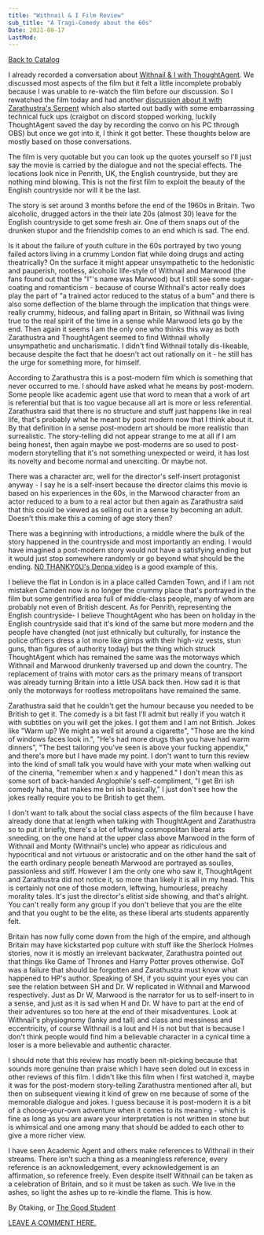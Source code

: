 ```yaml
---
title: "Withnail & I Film Review"
sub_title: "A Tragi-Comedy about the 60s"
Date: 2021-09-17
LastMod:
---
```


[Back to Catalog](https://otaking.xyz/index.html)

I already recorded a conversation about [Withnail & I with ThoughtAgent](https://www.youtube.com/watch?v=DTdxb-mwtBs). We discussed most aspects of the film but it felt a little incomplete probably because I was unable to re-watch the film before our discussion. So I rewatched the film today and had another [discussion about it with Zarathustra's Serpent](https://www.youtube.com/watch?v=tjC_GRGIW2U) which also started out badly with some embarrassing technical fuck ups (craigbot on discord stopped working, luckily ThoughtAgent saved the day by recording the convo on his PC through OBS) but once we got into it, I think it got better. These thoughts below are mostly based on those conversations.

The film is very quotable but you can look up the quotes yourself so I'll just say the movie is carried by the dialogue and not the special effects. The locations look nice in Penrith, UK, the English countryside, but they are nothing mind blowing. This is not the first film to exploit the beauty of the English countryside nor will it be the last.

The story is set around 3 months before the end of the 1960s in Britain. Two alcoholic, drugged actors in the their late 20s (almost 30) leave for the English countryside to get some fresh air. One of them snaps out of the drunken stupor and the friendship comes to an end which is sad. The end.

Is it about the failure of youth culture in the 60s portrayed by two young failed actors living in a crummy London flat while doing drugs and acting theatrically? On the surface it might appear unsympathetic to the hedonistic and pauperish, rootless, alcoholic life-style of Withnail and Marwood (the fans found out that the "I"'s name was Marwood) but I still see some sugar-coating and romanticism - because of course Withnail's actor really does play the part of "a trained actor reduced to the status of a bum" and there is also some deflection of the blame through the implication that things were really crummy, hideous, and falling apart in Britain, so Withnail was living true to the real spirit of the time in a sense while Marwood lets go by the end. Then again it seems I am the only one who thinks this way as both Zarathustra and ThoughtAgent seemed to find Withnail wholly unsympathetic and uncharismatic. I didn't find Withnail totally dis-likeable, because despite the fact that he doesn't act out rationally on it - he still has the urge for something more, for himself.

According to Zarathustra this is a post-modern film which is something that never occurred to me. I should have asked what he means by post-modern. Some people like academic agent use that word to mean that a work of art is referential but that is too vague because all art is more or less referential. Zarathustra said that there is no structure and stuff just happens like in real life, that's probably what he meant by post modern now that I think about it. By that definition in a sense post-modern art should be more realistic than surrealistic. The story-telling did not appear strange to me at all if I am being honest, then again maybe we post-moderns are so used to post-modern storytelling that it's not something unexpected or weird, it has lost its novelty and become normal and unexciting. Or maybe not.

There was a character arc, well for the director's self-insert protagonist anyway - I say he is a self-insert because the director claims this movie is based on his experiences in the 60s, in the Marwood character from an actor reduced to a bum to a real actor but then again as Zarathustra said that this could be viewed as selling out in a sense by becoming an adult. Doesn't this make this a coming of age story then?

There was a beginning with introductions, a middle where the bulk of the story happened in the countryside and most importantly an ending. I would have imagined a post-modern story would not have a satisfying ending but it would just stop somewhere randomly or go beyond what should be the ending. [N0 THANKY0U's Denpa video](https://www.youtube.com/watch?v=yDOqyUuGWo8) is a good example of this.

I believe the flat in London is in a place called Camden Town, and if I am not mistaken Camden now is no longer the crummy place that's portrayed in the film but some gentrified area full of middle-class people, many of whom are probably not even of British descent. As for Penrith, representing the English countryside- I believe ThoughtAgent who has been on holiday in the English countryside said that it's kind of the same but more modern and the people have changted (not just ethnically but culturally, for instance the police officers dress a lot more like gimps with their high-viz vests, stun guns, than figures of authority today) but the thing which struck ThoughtAgent which has remained the same was the motorways which Withnail and Marwood drunkenly traversed up and down the country. The replacement of trains with motor cars as the primary means of transport was already turning Britain into a little USA back then. How sad it is that only the motorways for rootless metropolitans have remained the same.

 Zarathustra said that he couldn't get the humour because you needed to be British to get it. The comedy is a bit fast I'll admit but really if you watch it with subtitles on you will get the jokes. I got them and I am not British. Jokes like "Warm up? We might as well sit around a cigarette", "Those are the kind of windows faces look in.", "He's had more drugs than you have had warm dinners", "The best tailoring you've seen is above your fucking appendix," and there's more but I have made my point. I don't want to turn this review into the kind of small talk you would have with your mate when walking out of the cinema, "remember when x and y happened." I don't mean this as some sort of back-handed Anglophile's self-compliment, "I get Bri ish comedy haha, that makes me bri ish basically," I just don't see how the jokes really require you to be British to get them.

I don't want to talk about the social class aspects of the film because I have already done that at length when talking with ThoughtAgent and Zarathustra so to put it briefly, there's a lot of leftwing cosmopolitan liberal arts sneeding, on the one hand at the upper class above Marwood in the form of Withnail and Monty (Withnail's uncle) who appear as ridiculous and hypocritical and not virtuous or aristocratic and on the other hand the salt of the earth ordinary people beneath Marwood are portrayed as soulles, passionless and stiff. However I am the only one who saw it, ThoughtAgent and Zarathustra did not notice it, so more than likely it is all in my head. This is certainly not one of those modern, leftwing, humourless, preachy morality tales. It's just the director's elitist side showing, and that's alright. You can't really form any group if you don't believe that you are the elite and that you ought to be the elite, as these liberal arts students apparently felt.

Britain has now fully come down from the high of the empire, and although Britain may have kickstarted pop culture with stuff like the Sherlock Holmes stories, now it is mostly an irrelevant backwater, Zarathustra pointed out that things like Game of Thrones and Harry Potter proves otherwise. GoT was a failure that should be forgotten and Zarathustra must know what happened to HP's author. Speaking of SH, if you squint your eyes you can see the relation between SH and Dr. W replicated in Withnail and Marwood respectively. Just as Dr W, Marwood is the narrator for us to self-insert to in a sense, and just as it is sad when H and Dr. W have to part at the end of their adventures so too here at the end of their misadventures. Look at Withnail's physiognomy (lanky and tall) and class and messiness and eccentricity, of course Withnail is a lout and H is not but that is because I don't think people would find him a believable character in a cynical time a loser is a more believable and authentic character.

I should note that this review has mostly been nit-picking because that sounds more genuine than praise which I have seen doled out in excess in other reviews of this film. I didn't like this film when I first watched it, maybe it was for the post-modern story-telling Zarathustra mentioned after all, but then on subsequent viewing it kind of grew on me because of some of the memorable dialogue and jokes. I guess because it is post-modern it is a bit of a choose-your-own adventure when it comes to its meaning - which is fine as long as you are aware your interpretation is not written in stone but is whimsical and one among many that should be added to each other to give a more richer view.

I have seen Academic Agent and others make references to Withnail in their streams. There isn't such a thing as a meaningless reference, every reference is an acknowledgement, every acknowledgement is an affirmation, so reference freely. Even despite itself Withnail can be taken as a celebration of Britain, and so it must be taken as such. We live in the ashes, so light the ashes up to re-kindle the flame. This is how.

By Otaking, or [The Good Student](https://www.youtube.com/channel/UCA4gWcOoz_FXrtTEemTOtfw?view_as=subscriber/videos)

[LEAVE A COMMENT HERE.](http://otaking.bbs.fc2.com/)

 
